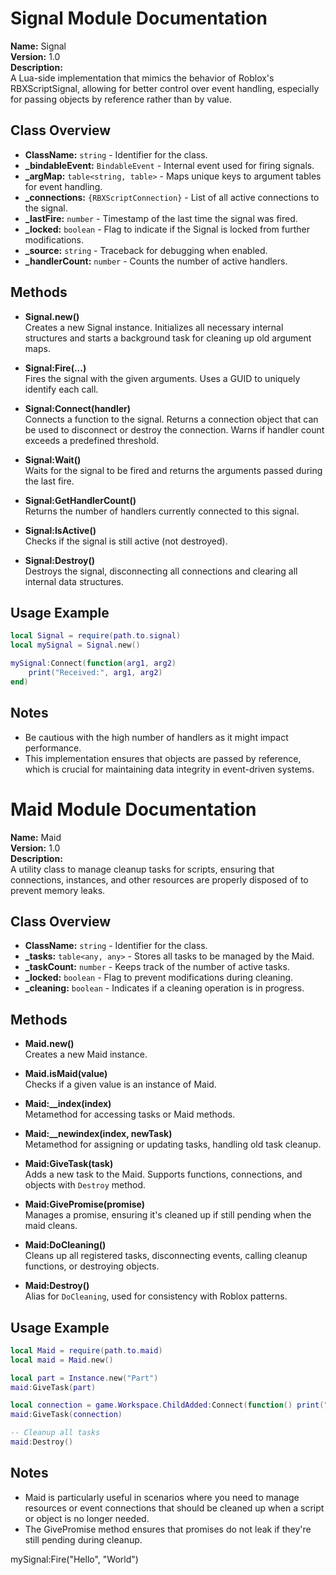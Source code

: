 # Signal Module Documentation

**Name:** Signal  
**Version:** 1.0  
**Description:**  
A Lua-side implementation that mimics the behavior of Roblox's RBXScriptSignal, allowing for better control over event handling, especially for passing objects by reference rather than by value.

## Class Overview

- **ClassName:** `string` - Identifier for the class.
- **_bindableEvent:** `BindableEvent` - Internal event used for firing signals.
- **_argMap:** `table<string, table>` - Maps unique keys to argument tables for event handling.
- **_connections:** `{RBXScriptConnection}` - List of all active connections to the signal.
- **_lastFire:** `number` - Timestamp of the last time the signal was fired.
- **_locked:** `boolean` - Flag to indicate if the Signal is locked from further modifications.
- **_source:** `string` - Traceback for debugging when enabled.
- **_handlerCount:** `number` - Counts the number of active handlers.

## Methods

- **Signal.new()**  
  Creates a new Signal instance. Initializes all necessary internal structures and starts a background task for cleaning up old argument maps.

- **Signal:Fire(...)**  
  Fires the signal with the given arguments. Uses a GUID to uniquely identify each call.

- **Signal:Connect(handler)**  
  Connects a function to the signal. Returns a connection object that can be used to disconnect or destroy the connection. Warns if handler count exceeds a predefined threshold.

- **Signal:Wait()**  
  Waits for the signal to be fired and returns the arguments passed during the last fire.

- **Signal:GetHandlerCount()**  
  Returns the number of handlers currently connected to this signal.

- **Signal:IsActive()**  
  Checks if the signal is still active (not destroyed).

- **Signal:Destroy()**  
  Destroys the signal, disconnecting all connections and clearing all internal data structures.

## Usage Example

```lua
local Signal = require(path.to.signal)
local mySignal = Signal.new()

mySignal:Connect(function(arg1, arg2)
    print("Received:", arg1, arg2)
end)
```
## Notes
- Be cautious with the high number of handlers as it might impact performance.
- This implementation ensures that objects are passed by reference, which is crucial for maintaining data integrity in event-driven systems.

# Maid Module Documentation

**Name:** Maid  
**Version:** 1.0  
**Description:**  
A utility class to manage cleanup tasks for scripts, ensuring that connections, instances, and other resources are properly disposed of to prevent memory leaks.

## Class Overview

- **ClassName:** `string` - Identifier for the class.
- **_tasks:** `table<any, any>` - Stores all tasks to be managed by the Maid.
- **_taskCount:** `number` - Keeps track of the number of active tasks.
- **_locked:** `boolean` - Flag to prevent modifications during cleaning.
- **_cleaning:** `boolean` - Indicates if a cleaning operation is in progress.

## Methods

- **Maid.new()**  
  Creates a new Maid instance.

- **Maid.isMaid(value)**  
  Checks if a given value is an instance of Maid.

- **Maid:__index(index)**  
  Metamethod for accessing tasks or Maid methods.

- **Maid:__newindex(index, newTask)**  
  Metamethod for assigning or updating tasks, handling old task cleanup.

- **Maid:GiveTask(task)**  
  Adds a new task to the Maid. Supports functions, connections, and objects with `Destroy` method.

- **Maid:GivePromise(promise)**  
  Manages a promise, ensuring it's cleaned up if still pending when the maid cleans.

- **Maid:DoCleaning()**  
  Cleans up all registered tasks, disconnecting events, calling cleanup functions, or destroying objects.

- **Maid:Destroy()**  
  Alias for `DoCleaning`, used for consistency with Roblox patterns.

## Usage Example

```lua
local Maid = require(path.to.maid)
local maid = Maid.new()

local part = Instance.new("Part")
maid:GiveTask(part)

local connection = game.Workspace.ChildAdded:Connect(function() print("Child added") end)
maid:GiveTask(connection)

-- Cleanup all tasks
maid:Destroy()
```
## Notes
- Maid is particularly useful in scenarios where you need to manage resources or event connections that should be cleaned up when a script or object is no longer needed.
- The GivePromise method ensures that promises do not leak if they're still pending during cleanup.

mySignal:Fire("Hello", "World")
